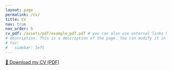 ```yaml
---
layout: page
permalink: /cv/
title: CV
nav: true
nav_order: 5
cv_pdf: /assets/pdf/example_pdf.pdf # you can also use external links here
# description: This is a description of the page. You can modify it in '_pages/cv.md'. You can also change or remove the top pdf download button.
# toc:
#   sidebar: left
---
```


<style>
  .post-header { display: none; }
</style>

<script>location.href="/assets/pdf/example_pdf.pdf";</script>
<p><a href="/assets/pdf/example_pdf.pdf">📄 Download my CV (PDF)</a></p>
